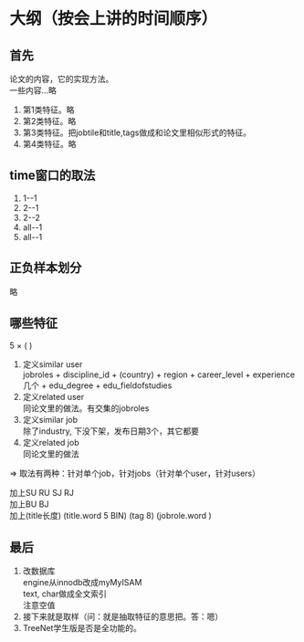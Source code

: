 # 大纲（按会上讲的时间顺序）  

## 首先  
论文的内容，它的实现方法。  
一些内容...略  
1. 第1类特征。略    
2. 第2类特征。略  
3. 第3类特征。把jobtile和title,tags做成和论文里相似形式的特征。  
4. 第4类特征。略  

## time窗口的取法  
1. 1--1  
2. 2--1  
3. 2--2  
4. all--1  
5. all--1  

## 正负样本划分  
略  

## 哪些特征  
5 × ( )  
1. 定义similar user   
jobroles + discipline_id + (country) + region + career_level + experience几个 + edu_degree + edu_fieldofstudies  
2. 定义related user  
同论文里的做法。有交集的jobroles  
3. 定义similar job  
除了industry, 下没下架，发布日期3个，其它都要  
4. 定义related job  
同论文里的做法  

=> 取法有两种：针对单个job，针对jobs（针对单个user，针对users）  

加上SU RU SJ RJ  
加上BU BJ  
加上(title长度) (title.word 5 BIN) (tag 8) (jobrole.word )  

## 最后  
1. 改数据库  
engine从innodb改成myMyISAM  
text, char做成全文索引  
注意空值  
2. 接下来就是取样（问：就是抽取特征的意思把。答：嗯）  
3. TreeNet学生版是否是全功能的。  

